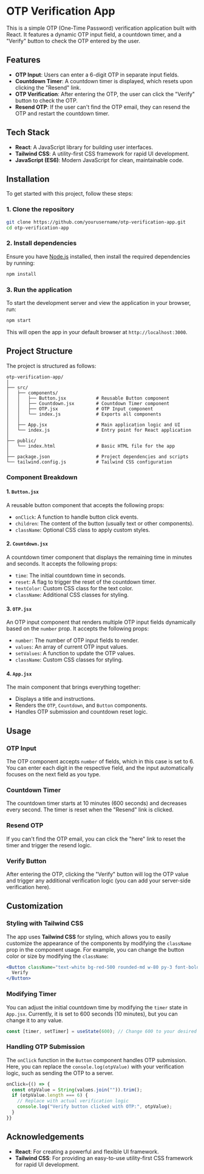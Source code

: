 

# OTP Verification App

This is a simple OTP (One-Time Password) verification application built with React. It features a dynamic OTP input field, a countdown timer, and a "Verify" button to check the OTP entered by the user.

## Features

- **OTP Input**: Users can enter a 6-digit OTP in separate input fields.
- **Countdown Timer**: A countdown timer is displayed, which resets upon clicking the "Resend" link.
- **OTP Verification**: After entering the OTP, the user can click the "Verify" button to check the OTP.
- **Resend OTP**: If the user can't find the OTP email, they can resend the OTP and restart the countdown timer.

## Tech Stack

- **React**: A JavaScript library for building user interfaces.
- **Tailwind CSS**: A utility-first CSS framework for rapid UI development.
- **JavaScript (ES6)**: Modern JavaScript for clean, maintainable code.

## Installation

To get started with this project, follow these steps:

### 1. Clone the repository

```bash
git clone https://github.com/yourusername/otp-verification-app.git
cd otp-verification-app
```

### 2. Install dependencies

Ensure you have [Node.js](https://nodejs.org/) installed, then install the required dependencies by running:

```bash
npm install
```

### 3. Run the application

To start the development server and view the application in your browser, run:

```bash
npm start
```

This will open the app in your default browser at `http://localhost:3000`.

## Project Structure

The project is structured as follows:

```
otp-verification-app/
│
├── src/
│   ├── components/
│   │   ├── Button.jsx           # Reusable Button component
│   │   ├── Countdown.jsx        # Countdown Timer component
│   │   ├── OTP.jsx              # OTP Input component
│   │   └── index.js             # Exports all components
│   │
│   ├── App.jsx                  # Main application logic and UI
│   └── index.js                 # Entry point for React application
│
├── public/
│   └── index.html               # Basic HTML file for the app
│
├── package.json                 # Project dependencies and scripts
└── tailwind.config.js           # Tailwind CSS configuration
```

### Component Breakdown

#### 1. `Button.jsx`

A reusable button component that accepts the following props:

- `onClick`: A function to handle button click events.
- `children`: The content of the button (usually text or other components).
- `className`: Optional CSS class to apply custom styles.

#### 2. `Countdown.jsx`

A countdown timer component that displays the remaining time in minutes and seconds. It accepts the following props:

- `time`: The initial countdown time in seconds.
- `reset`: A flag to trigger the reset of the countdown timer.
- `textColor`: Custom CSS class for the text color.
- `className`: Additional CSS classes for styling.

#### 3. `OTP.jsx`

An OTP input component that renders multiple OTP input fields dynamically based on the `number` prop. It accepts the following props:

- `number`: The number of OTP input fields to render.
- `values`: An array of current OTP input values.
- `setValues`: A function to update the OTP values.
- `className`: Custom CSS classes for styling.

#### 4. `App.jsx`

The main component that brings everything together:

- Displays a title and instructions.
- Renders the `OTP`, `Countdown`, and `Button` components.
- Handles OTP submission and countdown reset logic.

## Usage

### OTP Input

The OTP component accepts `number` of fields, which in this case is set to 6. You can enter each digit in the respective field, and the input automatically focuses on the next field as you type.

### Countdown Timer

The countdown timer starts at 10 minutes (600 seconds) and decreases every second. The timer is reset when the "Resend" link is clicked.

### Resend OTP

If you can't find the OTP email, you can click the "here" link to reset the timer and trigger the resend logic.

### Verify Button

After entering the OTP, clicking the "Verify" button will log the OTP value and trigger any additional verification logic (you can add your server-side verification here).

## Customization

### Styling with Tailwind CSS

The app uses **Tailwind CSS** for styling, which allows you to easily customize the appearance of the components by modifying the `className` prop in the component usage. For example, you can change the button color or size by modifying the `className`:

```jsx
<Button className="text-white bg-red-500 rounded-md w-80 py-3 font-bold mt-10">
  Verify
</Button>
```

### Modifying Timer

You can adjust the initial countdown time by modifying the `timer` state in `App.jsx`. Currently, it is set to 600 seconds (10 minutes), but you can change it to any value.

```jsx
const [timer, setTimer] = useState(600); // Change 600 to your desired time in seconds
```

### Handling OTP Submission

The `onClick` function in the `Button` component handles OTP submission. Here, you can replace the `console.log(otpValue)` with your verification logic, such as sending the OTP to a server.

```jsx
onClick={() => {
  const otpValue = String(values.join("")).trim();
  if (otpValue.length === 6) {
    // Replace with actual verification logic
    console.log("Verify button clicked with OTP:", otpValue);
  }
}}
```


## Acknowledgements

- **React**: For creating a powerful and flexible UI framework.
- **Tailwind CSS**: For providing an easy-to-use utility-first CSS framework for rapid UI development.

